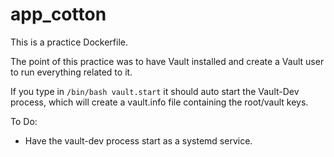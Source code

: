# app_cotton

This is a practice Dockerfile.

The point of this practice was to have Vault installed and create
a Vault user to run everything related to it.

If you type in ```/bin/bash vault.start``` it should auto
start the Vault-Dev process, which will create a vault.info file
containing the root/vault keys.

To Do:
* Have the vault-dev process start as a systemd service.
